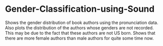 # Gender-Classification-using-Sound

Shows the gender distribution of book authors using the pronunciation data. Also plots the distribution of the authors whose genders are not recorded. This may be due to the fact that these authors are not US born. Shows that there are more female authors than male authors for quite some time now.

